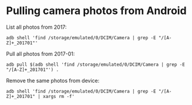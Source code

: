 # Pulling camera photos from Android

List all photos from 2017:

    adb shell 'find /storage/emulated/0/DCIM/Camera | grep -E "/[A-Z]+_201701"'

Pull all photos from 2017-01:

    adb pull $(adb shell 'find /storage/emulated/0/DCIM/Camera | grep -E "/[A-Z]+_201701"') .

Remove the same photos from device:

    adb shell 'find /storage/emulated/0/DCIM/Camera | grep -E "/[A-Z]+_201701" | xargs rm -f'
